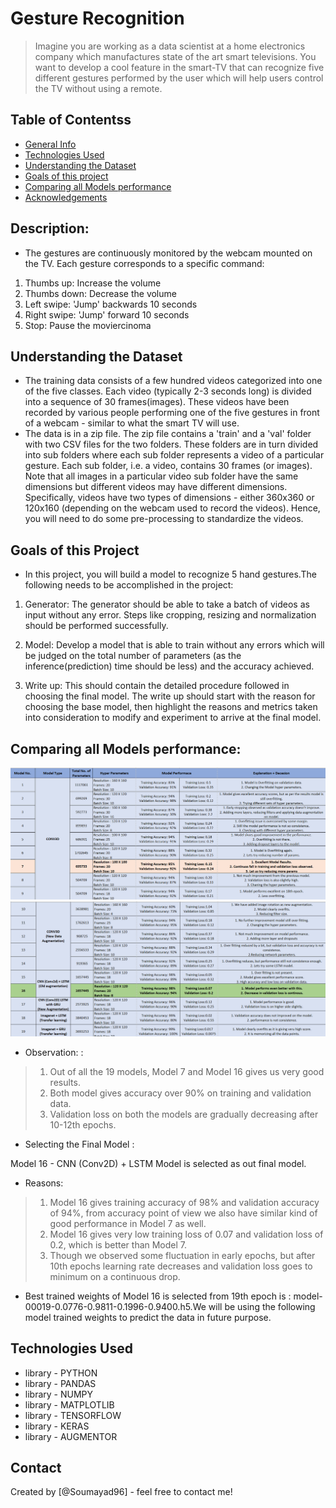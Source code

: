 # Gesture Recognition
> Imagine you are working as a data scientist at a home electronics company which manufactures state of the art smart televisions. You want to develop a cool feature in the smart-TV that can recognize five different gestures performed by the user which will help users control the TV without using a remote.

## Table of Contentss
* [General Info](#description)
* [Technologies Used](#technologies-used)
* [Understanding the Dataset](#understanding-the-dataset)
* [Goals of this project](#goals-of-this-project)
* [Comparing all Models performance](#comparing-all-models-performance)
* [Acknowledgements](#acknowledgements)


## Description:
- The gestures are continuously monitored by the webcam mounted on the TV. Each gesture corresponds to a specific command:

1. Thumbs up: Increase the volume
2. Thumbs down: Decrease the volume
3. Left swipe: 'Jump' backwards 10 seconds
4. Right swipe: 'Jump' forward 10 seconds
5. Stop: Pause the moviercinoma

## Understanding the Dataset
- The training data consists of a few hundred videos categorized into one of the five classes. Each video (typically 2-3 seconds long) is divided into a sequence of 30 frames(images). These videos have been recorded by various people performing one of the five gestures in front of a webcam - similar to what the smart TV will use.<br>
- The data is in a zip file. The zip file contains a 'train' and a 'val' folder with two CSV files for the two folders. These folders are in turn divided into sub folders where each sub folder represents a video of a particular gesture. Each sub folder, i.e. a video, contains 30 frames (or images). Note that all images in a particular video sub folder have the same dimensions but different videos may have different dimensions. Specifically, videos have two types of dimensions - either 360x360 or 120x160 (depending on the webcam used to record the videos). Hence, you will need to do some pre-processing to standardize the videos.


## Goals of this Project
- In this project, you will build a model to recognize 5 hand gestures.The following needs to be accomplished in the project:

1. Generator: The generator should be able to take a batch of videos as input without any error. Steps like cropping, resizing and normalization should be performed successfully.

2. Model: Develop a model that is able to train without any errors which will be judged on the total number of parameters (as the inference(prediction) time should be less) and the accuracy achieved.

3. Write up: This should contain the detailed procedure followed in choosing the final model. The write up should start with the reason for choosing the base model, then highlight the reasons and metrics taken into consideration to modify and experiment to arrive at the final model.


## Comparing all Models performance:

<img src="/images/Performance 1.png" alt="Image" title="Model-results">
<img src="/images/Performance 2.png" alt="Image" title="Model-results">

- Observation: : 
> 1. Out of all the 19 models, Model 7 and Model 16 gives us very good results.
> 2. Both model gives accuracy over 90% on training and validation data.
> 3. Validation loss on both the models are gradually decreasing after 10-12th epochs.

- Selecting the Final Model : 

Model 16 - CNN (Conv2D) + LSTM Model is selected as out final model.

- Reasons:
> 1. Model 16 gives training accuracy of 98% and validation accuracy of 94%, from accuracy point of view we also have similar kind of good performance in Model 7 as well.
> 2. Model 16 gives very low training loss of 0.07 and validation loss of 0.2, which is better than Model 7.
> 3. Though we observed some fluctuation in early epochs, but after 10th epochs learning rate decreases and validation loss goes to minimum on a continuous drop.


- Best trained weights of Model 16 is selected from 19th epoch is : model-00019-0.0776-0.9811-0.1996-0.9400.h5.We will be using the following model trained weights to predict the data in future purpose.



## Technologies Used
- library - PYTHON
- library - PANDAS
- library - NUMPY
- library - MATPLOTLIB
- library - TENSORFLOW
- library - KERAS
- library - AUGMENTOR



<!-- As the libraries versions keep on changing, it is recommended to mention the version of library used in this project -->


## Contact
Created by [@Soumayad96] - feel free to contact me!


<!-- Optional -->
<!-- ## License -->
<!-- This project is open source and available under the [... License](). -->

<!-- You don't have to include all sections - just the one's relevant to your project -->